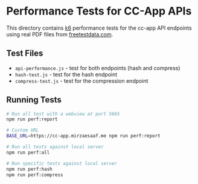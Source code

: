 # Performance Tests for CC-App APIs

This directory contains [k6](https://grafana.com/docs/k6/latest/set-up/install-k6/) performance tests for the cc-app API endpoints using real PDF files from [freetestdata.com](https://freetestdata.com/document-files/pdf/).

## Test Files

- `api-performance.js` - test for both endpoints (hash and compress)
- `hash-test.js` - test for the hash endpoint
- `compress-test.js` - test for the compression endpoint

## Running Tests

```bash
# Run all test with a webview at port 5665
npm run perf:report

# Custom URL
BASE_URL=https://cc-app.mirzaesaaf.me npm run perf:report

# Run all tests against local server
npm run perf:all

# Run specific tests against local server
npm run perf:hash
npm run perf:compress
```
